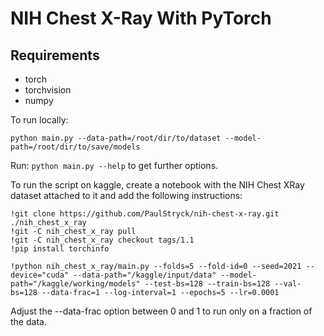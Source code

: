 # NIH Chest X-Ray With PyTorch

## Requirements
* torch
* torchvision
* numpy

To run locally:
```
python main.py --data-path=/root/dir/to/dataset --model-path=/root/dir/to/save/models
```

Run: `python main.py --help` to get further options.  

To run the script on kaggle, create a notebook with the NIH Chest XRay dataset attached to it and add the following instructions:

```
!git clone https://github.com/PaulStryck/nih-chest-x-ray.git ./nih_chest_x_ray
!git -C nih_chest_x_ray pull
!git -C nih_chest_x_ray checkout tags/1.1
!pip install torchinfo

!python nih_chest_x_ray/main.py --folds=5 --fold-id=0 --seed=2021 --device="cuda" --data-path="/kaggle/input/data" --model-path="/kaggle/working/models" --test-bs=128 --train-bs=128 --val-bs=128 --data-frac=1 --log-interval=1 --epochs=5 --lr=0.0001
```

Adjust the --data-frac option between 0 and 1 to run only on a fraction of the data.
